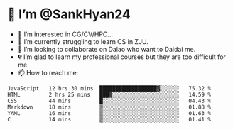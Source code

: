 # 👋 I’m @SankHyan24

- 👀 I’m interested in CG/CV/HPC...
- 🌱 I’m currently struggling to learn CS in ZJU.
- 💞️ I’m looking to collaborate on Dalao who want to Daidai me.
- 💔 I’m glad to learn my professional courses but they are too difficult for me.
- 📫 How to reach me:


<!---
SankHyan24/SankHyan24 is a ✨ special ✨ repository because its `README.md` (this file) appears on your GitHub profile.
You can click the Preview link to take a look at your changes.
--->
<!--START_SECTION:waka-->

```text
JavaScript   12 hrs 30 mins  ██████████████████▓░░░░░░   75.32 %
HTML         2 hrs 25 mins   ███▓░░░░░░░░░░░░░░░░░░░░░   14.59 %
CSS          44 mins         █░░░░░░░░░░░░░░░░░░░░░░░░   04.43 %
Markdown     18 mins         ▒░░░░░░░░░░░░░░░░░░░░░░░░   01.88 %
YAML         16 mins         ▒░░░░░░░░░░░░░░░░░░░░░░░░   01.63 %
C            14 mins         ▒░░░░░░░░░░░░░░░░░░░░░░░░   01.41 %
```

<!--END_SECTION:waka-->
